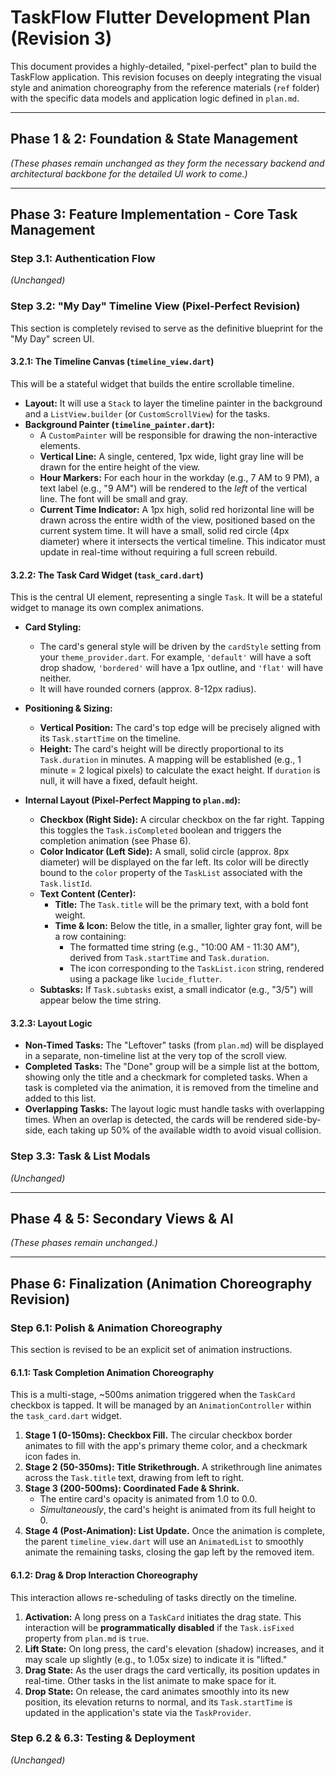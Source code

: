 # TaskFlow Flutter Development Plan (Revision 3)

This document provides a highly-detailed, "pixel-perfect" plan to build the TaskFlow application. This revision focuses on deeply integrating the visual style and animation choreography from the reference materials (`ref` folder) with the specific data models and application logic defined in `plan.md`.

---

## Phase 1 & 2: Foundation & State Management

_(These phases remain unchanged as they form the necessary backend and architectural backbone for the detailed UI work to come.)_

---

## Phase 3: Feature Implementation - Core Task Management

### Step 3.1: Authentication Flow
_(Unchanged)_

### Step 3.2: "My Day" Timeline View (Pixel-Perfect Revision)

This section is completely revised to serve as the definitive blueprint for the "My Day" screen UI.

#### 3.2.1: The Timeline Canvas (`timeline_view.dart`)

This will be a stateful widget that builds the entire scrollable timeline.

- **Layout:** It will use a `Stack` to layer the timeline painter in the background and a `ListView.builder` (or `CustomScrollView`) for the tasks.
- **Background Painter (`timeline_painter.dart`):**
    - A `CustomPainter` will be responsible for drawing the non-interactive elements.
    - **Vertical Line:** A single, centered, 1px wide, light gray line will be drawn for the entire height of the view.
    - **Hour Markers:** For each hour in the workday (e.g., 7 AM to 9 PM), a text label (e.g., "9 AM") will be rendered to the *left* of the vertical line. The font will be small and gray.
    - **Current Time Indicator:** A 1px high, solid red horizontal line will be drawn across the entire width of the view, positioned based on the current system time. It will have a small, solid red circle (4px diameter) where it intersects the vertical timeline. This indicator must update in real-time without requiring a full screen rebuild.

#### 3.2.2: The Task Card Widget (`task_card.dart`)

This is the central UI element, representing a single `Task`. It will be a stateful widget to manage its own complex animations.

- **Card Styling:**
    - The card's general style will be driven by the `cardStyle` setting from your `theme_provider.dart`. For example, `'default'` will have a soft drop shadow, `'bordered'` will have a 1px outline, and `'flat'` will have neither.
    - It will have rounded corners (approx. 8-12px radius).

- **Positioning & Sizing:**
    - **Vertical Position:** The card's top edge will be precisely aligned with its `Task.startTime` on the timeline.
    - **Height:** The card's height will be directly proportional to its `Task.duration` in minutes. A mapping will be established (e.g., 1 minute = 2 logical pixels) to calculate the exact height. If `duration` is null, it will have a fixed, default height.

- **Internal Layout (Pixel-Perfect Mapping to `plan.md`):**
    - **Checkbox (Right Side):** A circular checkbox on the far right. Tapping this toggles the `Task.isCompleted` boolean and triggers the completion animation (see Phase 6).
    - **Color Indicator (Left Side):** A small, solid circle (approx. 8px diameter) will be displayed on the far left. Its color will be directly bound to the `color` property of the `TaskList` associated with the `Task.listId`.
    - **Text Content (Center):**
        - **Title:** The `Task.title` will be the primary text, with a bold font weight.
        - **Time & Icon:** Below the title, in a smaller, lighter gray font, will be a row containing:
            - The formatted time string (e.g., "10:00 AM - 11:30 AM"), derived from `Task.startTime` and `Task.duration`.
            - The icon corresponding to the `TaskList.icon` string, rendered using a package like `lucide_flutter`.
    - **Subtasks:** If `Task.subtasks` exist, a small indicator (e.g., "3/5") will appear below the time string.

#### 3.2.3: Layout Logic

- **Non-Timed Tasks:** The "Leftover" tasks (from `plan.md`) will be displayed in a separate, non-timeline list at the very top of the scroll view.
- **Completed Tasks:** The "Done" group will be a simple list at the bottom, showing only the title and a checkmark for completed tasks. When a task is completed via the animation, it is removed from the timeline and added to this list.
- **Overlapping Tasks:** The layout logic must handle tasks with overlapping times. When an overlap is detected, the cards will be rendered side-by-side, each taking up 50% of the available width to avoid visual collision.

### Step 3.3: Task & List Modals
_(Unchanged)_

---

## Phase 4 & 5: Secondary Views & AI

_(These phases remain unchanged.)_

---

## Phase 6: Finalization (Animation Choreography Revision)

### Step 6.1: Polish & Animation Choreography

This section is revised to be an explicit set of animation instructions.

#### 6.1.1: Task Completion Animation Choreography

This is a multi-stage, ~500ms animation triggered when the `TaskCard` checkbox is tapped. It will be managed by an `AnimationController` within the `task_card.dart` widget.

1.  **Stage 1 (0-150ms): Checkbox Fill.** The circular checkbox border animates to fill with the app's primary theme color, and a checkmark icon fades in.
2.  **Stage 2 (50-350ms): Title Strikethrough.** A strikethrough line animates across the `Task.title` text, drawing from left to right.
3.  **Stage 3 (200-500ms): Coordinated Fade & Shrink.**
    - The entire card's opacity is animated from 1.0 to 0.0.
    - *Simultaneously*, the card's height is animated from its full height to 0.
4.  **Stage 4 (Post-Animation): List Update.** Once the animation is complete, the parent `timeline_view.dart` will use an `AnimatedList` to smoothly animate the remaining tasks, closing the gap left by the removed item.

#### 6.1.2: Drag & Drop Interaction Choreography

This interaction allows re-scheduling of tasks directly on the timeline.

1.  **Activation:** A long press on a `TaskCard` initiates the drag state. This interaction will be **programmatically disabled** if the `Task.isFixed` property from `plan.md` is `true`.
2.  **Lift State:** On long press, the card's elevation (shadow) increases, and it may scale up slightly (e.g., to 1.05x size) to indicate it is "lifted."
3.  **Drag State:** As the user drags the card vertically, its position updates in real-time. Other tasks in the list animate to make space for it.
4.  **Drop State:** On release, the card animates smoothly into its new position, its elevation returns to normal, and its `Task.startTime` is updated in the application's state via the `TaskProvider`.

### Step 6.2 & 6.3: Testing & Deployment
_(Unchanged)_
